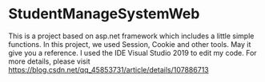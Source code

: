 # StudentManageSystemWeb
This is a project based on asp.net framework which includes a little simple functions. In this project, we used Session, Cookie and other tools. May it give you a reference. I used the IDE Visual Studio 2019 to edit my code.
For more details, please visit  https://blog.csdn.net/qq_45853731/article/details/107886713
